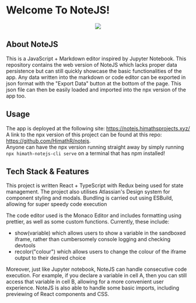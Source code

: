 # Welcome To NoteJS! 

<p align="center">
  <img src="https://user-images.githubusercontent.com/59962329/200509270-e7b7674d-4e1d-40d0-ba7d-49c4085376d1.png" />
</p>

## About NoteJS
This is a JavaScript + Markdown editor inspired by Jupyter Notebook. This repository contains the web version of NoteJS which lacks proper data persistence but can still quickly showcase the basic functionalities of the app. Any data written into the markdown or code editor can be exported in json format with the "Export Data" button at the bottom of the page. This json file can then be easily loaded and imported into the npx version of the app too. 

## Usage
The app is deployed at the following site: https://notejs.himathsprojects.xyz/<br>
A link to the npx version of this project can be found at this repo: https://github.com/HimathR/notejs. <br>
Anyone can have the npx version running straight away by simply running `npx himath-notejs-cli serve` on a terminal that has npm installed! 

## Tech Stack & Features
This project is written React + TypeScript with Redux being used for state management. The project also utilises Atlassian's Design system for component styling and modals. Bundling is carried out using ESBuild, allowing for super speedy code execution

The code editor used is the Monaco Editor and includes formatting using prettier, as well as some custom functions. Currently, these include:
* show(variable) which allows users to show a variable in the sandboxed iframe, rather than cumbersomely console logging and checking devtools
* recolor("colour") which allows users to change the colour of the iframe output to their desired choice

Moreover, just like Jupyter notebook, NoteJS can handle consecutive code execution. For example, if you declare a variable in cell A, then you can still access that variable in cell B, allowing for a more convenient user experience. 
NoteJS is also able to handle some basic imports, including previewing of React components and CSS. 

